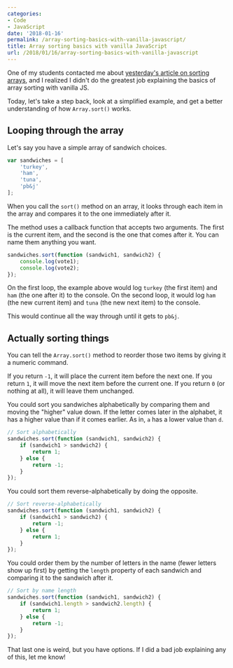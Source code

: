 ```yaml
---
categories:
- Code
- JavaScript
date: '2018-01-16'
permalink: /array-sorting-basics-with-vanilla-javascript/
title: Array sorting basics with vanilla JavaScript
url: /2018/01/16/array-sorting-basics-with-vanilla-javascript
---
```


One of my students contacted me about [yesterday's article on sorting arrays](/sorting-an-array-by-multiple-criteria-with-vanilla-javascript/), and I realized I didn't do the greatest job explaining the basics of array sorting with vanilla JS.

Today, let's take a step back, look at a simplified example, and get a better understanding of how `Array.sort()` works.

## Looping through the array

Let's say you have a simple array of sandwich choices.

```js
var sandwiches = [
	'turkey',
	'ham',
	'tuna',
	'pb&j'
];
```

When you call the `sort()` method on an array, it looks through each item in the array and compares it to the one immediately after it.

The method uses a callback function that accepts two arguments. The first is the current item, and the second is the one that comes after it. You can name them anything you want.

```js
sandwiches.sort(function (sandwich1, sandwich2) {
	console.log(vote1);
	console.log(vote2);
});
```

On the first loop, the example above would log `turkey` (the first item) and `ham` (the one after it) to the console. On the second loop, it would log `ham` (the new current item) and `tuna` (the new next item) to the console.

This would continue all the way through until it gets to `pb&j`.

## Actually sorting things

You can tell the `Array.sort()` method to reorder those two items by giving it a numeric command.

If you return `-1`, it will place the current item before the next one. If you return `1`, it will move the next item before the current one. If you return `0` (or nothing at all), it will leave them unchanged.

You could sort you sandwiches alphabetically by comparing them and moving the "higher" value down. If the letter comes later in the alphabet, it has a higher value than if it comes earlier. As in, `a` has a lower value than `d`.

```js
// Sort alphabetically
sandwiches.sort(function (sandwich1, sandwich2) {
	if (sandwich1 > sandwich2) {
		return 1;
	} else {
		return -1;
	}
});
```

You could sort them reverse-alphabetically by doing the opposite.

```js
// Sort reverse-alphabetically
sandwiches.sort(function (sandwich1, sandwich2) {
	if (sandwich1 > sandwich2) {
		return -1;
	} else {
		return 1;
	}
});
```

You could order them by the number of letters in the name (fewer letters show up first) by getting the `length` property of each sandwich and comparing it to the sandwich after it.

```js
// Sort by name length
sandwiches.sort(function (sandwich1, sandwich2) {
	if (sandwich1.length > sandwich2.length) {
		return 1;
	} else {
		return -1;
	}
});
```

That last one is weird, but you have options. If I did a bad job explaining any of this, let me know!